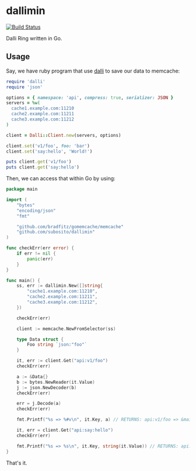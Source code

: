 # dallimin

[![Build Status](https://travis-ci.org/subosito/dallimin.svg?branch=master)](https://travis-ci.org/subosito/dallimin)

Dalli Ring written in Go.

## Usage

Say, we have ruby program that use [dalli](https://github.com/petergoldstein/dalli) to save our data to memcache:

```ruby
require 'dalli'
require 'json'

options = { namespace: 'api', compress: true, serializer: JSON }
servers = %w(
  cache1.example.com:11210
  cache2.example.com:11211
  cache3.example.com:11212
)

client = Dalli::Client.new(servers, options)

client.set('v1/foo', foo: 'bar')
client.set('say:hello', 'World!')

puts client.get('v1/foo')
puts client.get('say:hello')
```

Then, we can access that within Go by using:

```go
package main

import (
	"bytes"
	"encoding/json"
	"fmt"

	"github.com/bradfitz/gomemcache/memcache"
	"github.com/subosito/dallimin"
)

func checkErr(err error) {
	if err != nil {
		panic(err)
	}
}

func main() {
	ss, err := dallimin.New([]string{
		"cache1.example.com:11210",
		"cache2.example.com:11211",
		"cache3.example.com:11212",
	})

	checkErr(err)

	client := memcache.NewFromSelector(ss)

	type Data struct {
		Foo string `json:"foo"`
	}

	it, err := client.Get("api:v1/foo")
	checkErr(err)

	a := &Data{}
	b := bytes.NewReader(it.Value)
	j := json.NewDecoder(b)
	checkErr(err)

	err = j.Decode(a)
	checkErr(err)

	fmt.Printf("%s => %#v\n", it.Key, a) // RETURNS: api:v1/foo => &main.Data{Foo:"bar"}

	it, err = client.Get("api:say:hello")
	checkErr(err)

	fmt.Printf("%s => %s\n", it.Key, string(it.Value)) // RETURNS: api:say:hello => "World!"
}
```

That's it.
